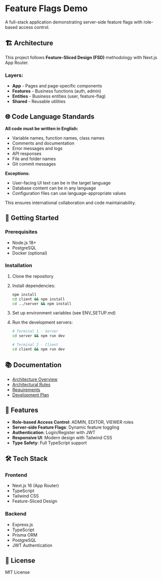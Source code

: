 # Feature Flags Demo

A full-stack application demonstrating server-side feature flags with role-based access control.

## 🏗️ Architecture

This project follows **Feature-Sliced Design (FSD)** methodology with Next.js App Router.

### Layers:
- **App** - Pages and page-specific components
- **Features** - Business functions (auth, admin)
- **Entities** - Business entities (user, feature-flag)
- **Shared** - Reusable utilities

## 🌐 Code Language Standards

**All code must be written in English:**
- Variable names, function names, class names
- Comments and documentation
- Error messages and logs
- API responses
- File and folder names
- Git commit messages

**Exceptions:**
- User-facing UI text can be in the target language
- Database content can be in any language
- Configuration files can use language-appropriate values

This ensures international collaboration and code maintainability.

## 🚀 Getting Started

### Prerequisites
- Node.js 18+
- PostgreSQL
- Docker (optional)

### Installation

1. Clone the repository
2. Install dependencies:
   ```bash
   npm install
   cd client && npm install
   cd ../server && npm install
   ```

3. Set up environment variables (see ENV_SETUP.md)

4. Run the development servers:
   ```bash
   # Terminal 1 - Server
   cd server && npm run dev
   
   # Terminal 2 - Client
   cd client && npm run dev
   ```

## 📚 Documentation

- [Architecture Overview](docs/architecture.md)
- [Architectural Rules](docs/arch-rules.md)
- [Requirements](docs/requirements.md)
- [Development Plan](docs/plan.md)

## 🎯 Features

- **Role-based Access Control**: ADMIN, EDITOR, VIEWER roles
- **Server-side Feature Flags**: Dynamic feature toggling
- **Authentication**: Login/Register with JWT
- **Responsive UI**: Modern design with Tailwind CSS
- **Type Safety**: Full TypeScript support

## 🛠️ Tech Stack

### Frontend
- Next.js 16 (App Router)
- TypeScript
- Tailwind CSS
- Feature-Sliced Design

### Backend
- Express.js
- TypeScript
- Prisma ORM
- PostgreSQL
- JWT Authentication

## 📝 License

MIT License
